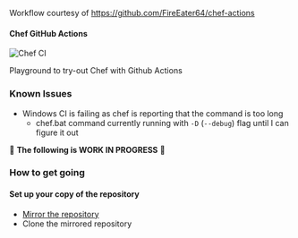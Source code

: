 Workflow courtesy of https://github.com/FireEater64/chef-actions

#### Chef GitHub Actions
![Chef CI](https://github.com/Affraes-Organisation/actions-chef-example/workflows/CI/badge.svg)

Playground to try-out Chef with Github Actions

### Known Issues
- Windows CI is failing as chef is reporting that the command is too long
    - chef.bat command currently running with `-D` (`--debug`) flag until I can figure it out

<!--

 ### Protected Branches

[//]: # This copy of the repository has protected branches turned on, `master`can only be pushed/merged to upon a successful CI run.
-->

:construction: **The following is WORK IN PROGRESS** :construction:

### How to get going


#### Set up your copy of the repository

- [Mirror the repository](https://help.github.com/en/github/creating-cloning-and-archiving-repositories/duplicating-a-repository)
- Clone the mirrored repository
